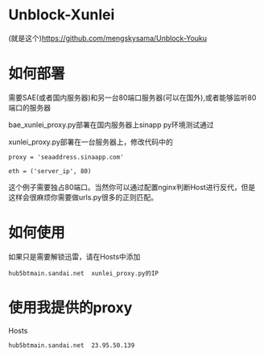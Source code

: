 ﻿Unblock-Xunlei
=============

(就是这个)https://github.com/mengskysama/Unblock-Youku

如何部署
=============

需要SAE(或者国内服务器)和另一台80端口服务器(可以在国外),或者能够监听80端口的服务器

bae_xunlei_proxy.py部署在国内服务器上sinapp py环境测试通过

xunlei_proxy.py部署在一台服务器上，修改代码中的

`proxy = 'seaaddress.sinaapp.com'`

`eth = ('server_ip', 80)`

这个例子需要独占80端口。当然你可以通过配置nginx判断Host进行反代，但是这样会很麻烦你需要做urls.py很多的正则匹配。


如何使用
=============

如果只是需要解锁迅雷，请在Hosts中添加

`hub5btmain.sandai.net  xunlei_proxy.py的IP`



使用我提供的proxy
=============

Hosts

`hub5btmain.sandai.net  23.95.50.139`
